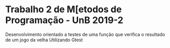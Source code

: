 # Trabalho 2 de M[etodos de Programação - UnB 2019-2
Desenvolvimento orientado a testes de uma função que verifica o resultado de um jogo da velha
Utilizando Gtest
